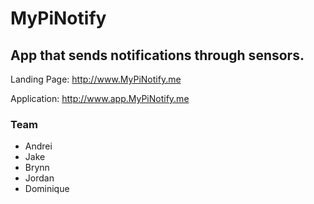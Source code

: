 # MyPiNotify

## App that sends notifications through sensors.

Landing Page: http://www.MyPiNotify.me

Application: http://www.app.MyPiNotify.me

### Team
* Andrei
* Jake
* Brynn
* Jordan
* Dominique
